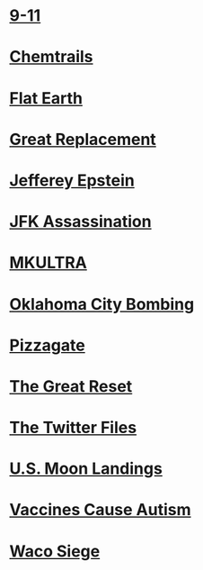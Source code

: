 # [9-11](9-11)
# [Chemtrails](Chemtrails)
# [Flat Earth](Flat%20Earth)
# [Great Replacement](Great%20Replacement)
# [Jefferey Epstein](Jefferey%20Epstein)
# [JFK Assassination](JFK%20Assassination)
# [MKULTRA](MKULTRA)
# [Oklahoma City Bombing](Oklahoma%20City%20Bombing)
# [Pizzagate](Pizzagate)
# [The Great Reset](The%20Great%20Reset)
# [The Twitter Files](The%20Twitter%20Files)
# [U.S. Moon Landings](U.S.%20Moon%20Landings)
# [Vaccines Cause Autism](Vaccines%20Cause%20Autism)
# [Waco Siege](Waco%20Siege)